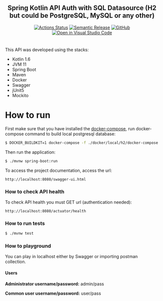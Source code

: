 <h2 align="center">Spring Kotlin API Auth with SQL Datasource (H2 but could be PostgreSQL, MySQL or any other)</h2>

<p align="center">
  <a href="https://github.com/joaogcs/spring-kotlin-user-auth-sql-datasource/actions"><img alt="Actions Status" src="https://github.com/joaogcs/spring-kotlin-user-auth-sql-datasource/workflows/CI/badge.svg"></a>
  <a href="https://github.com/relekang/python-semantic-release"><img alt="Semantic Release" src="https://img.shields.io/badge/%20%20%F0%9F%93%A6%F0%9F%9A%80-semantic--release-e10079.svg"></a>
  <a href="https://github.com/joaogcs/spring-kotlin-user-auth-sql-datasource/blob/master/LICENSE"><img alt="GitHub" src="https://img.shields.io/github/license/joaogcs/spring-kotlin-user-auth-sql-datasource"/></a>
  <a href="https://open.vscode.dev/joaogcs/spring-kotlin-user-auth-sql-datasource"><img alt="Open in Visual Studio Code" src="https://open.vscode.dev/badges/open-in-vscode.svg"/></a>
</p>

# 
This API was developed using the stacks:
- Kotlin 1.6
- JVM 11
- Spring Boot
- Maven
- Docker
- Swagger
- jUnit5
- Mockito
# How to run
First make sure that you have installed the [docker-compose](https://docs.docker.com/compose/gettingstarted/), run docker-compose command to build local postgresql database:
```sh
$ DOCKER_BUILDKIT=1 docker-compose -f ./docker/local/h2/docker-compose.yml up -d
```
Then run the application:
```sh
$ ./mvnw spring-boot:run
```
To access the project documentation, access the url:
```
http://localhost:8080/swagger-ui.html
```
### How to check API health
To check API health you must GET url (authentication needed):
```
http://localhost:8080/actuator/health
```
### How to run tests
```sh
$ ./mvnw test
```

### How to playground
You can play in localhost either by Swagger or importing postman collection.

#### Users

**Administrator username/password:** admin/pass

**Common user username/password:** user/pass
